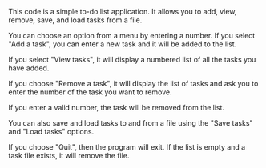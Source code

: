 This code is a simple to-do list application. It allows you to add, view, remove, save, and load tasks from a file.

You can choose an option from a menu by entering a number. If you select "Add a task", you can enter a new task and it will be added to the list.  

If you select "View tasks", it will display a numbered list of all the tasks you have added.

If you choose "Remove a task", it will display the list of tasks and ask you to enter the number of the task you want to remove. 

If you enter a valid number, the task will be removed from the list.

You can also save and load tasks to and from a file using the "Save tasks" and "Load tasks" options.

If you choose "Quit", then the program will exit. If the list is empty and a task file exists, it will remove the file.

